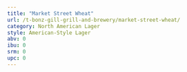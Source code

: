 ```yaml
---
title: "Market Street Wheat"
url: /t-bonz-gill-grill-and-brewery/market-street-wheat/
category: North American Lager
style: American-Style Lager
abv: 0
ibu: 0
srm: 0
upc: 0
---
```


